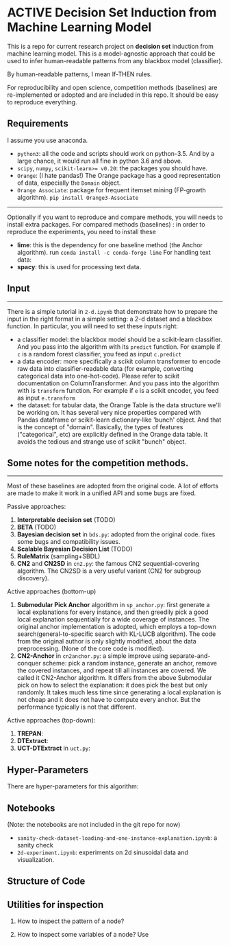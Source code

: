 # ACTIVE Decision Set Induction from Machine Learning Model

This is a repo for current research project on __decision set__ induction from machine learning model.
This is a model-agnostic approach that could be used to infer human-readable patterns from any blackbox model (classifier).

By human-readable patterns, I mean If-THEN rules.

For reproducibility and open science, competition methods (baselines) are re-implemented or adopted and are included in this repo. It should be easy to reproduce everything.

## Requirements
I assume you use anaconda.
* `python3`: all the code and scripts should work on python-3.5. And by a large chance, it would run all fine in python 3.6 and above.
* `scipy`, `numpy`, `scikit-learn>= v0.20`: the packages you should have.
* `Orange`: (I hate pandas!) The Orange package has a good representation of data, especially the `Domain` object.
* `Orange Associate`: package for frequent itemset mining (FP-growth algorithm). `pip install Orange3-Associate`
---
Optionally if you want to reproduce and compare methods, you will needs to install extra packages.
For compared methods (baselines) : in order to reproduce the experiments, you need to install these
* __lime__: this is the dependency for one baseline method (the Anchor algorithm). run `conda install -c conda-forge lime`
For handling text data:
* __spacy__: this is used for processing text data.  

## Input
---
There is a simple tutorial in `2-d.ipynb` that demonstrate how to prepare the input in the right format in a simple setting: a 2-d dataset and a blackbox function.
In particular, you will need to set these inputs right:
* a classifier model: the blackbox model should be a scikit-learn classifier. And you pass into the algorithm with its `predict` function. For example if `c` is a random forest classifier, you feed as input `c.predict`
* a data encoder: more specifically a scikit column transformer to encode raw data into classifier-readable data (for example, converting categorical data into one-hot-code). Please refer to scikit documentation on ColumnTransformer. And you pass into the algorithm with is `transform` function. For example if `e` is a scikit encoder, you feed as input `e.transform`
* the dataset: for tabular data, the Orange Table is the data structure we'll be working on. It has several very nice properties compared with Pandas dataframe or scikit-learn dictionary-like 'bunch' object. And that is the concept of "domain". Basically, the types of features ("categorical", etc) are explicitly defined in the Orange data table. It avoids the tedious and strange use of scikit "bunch" object.

## Some notes for the competition methods.
---
Most of these baselines are adopted from the original code. A lot of efforts are made to make it work in a unified API and some bugs are fixed.

Passive approaches:

1. __Interpretable decision set__ (TODO)
2. __BETA__ (TODO)
3. __Bayesian decision set__ in `bds.py`: adopted from the original code. fixes some bugs and compatibility issues.
4. __Scalable Bayesian Decision List__ (TODO)
5. __RuleMatrix__ (sampling+SBDL)
6. __CN2__ and __CN2SD__ in `cn2.py`: the famous CN2 sequential-covering algorithm. The CN2SD is a very useful variant (CN2 for subgroup discovery).

Active approaches (bottom-up)
1. __Submodular Pick Anchor__ algorithm in `sp_anchor.py`: first generate a local explanations for every instance, and then greedily pick a good local explanation sequentially for a wide coverage of instances. The original anchor implementation is adopted, which employs a top-down search(general-to-specific search with KL-LUCB algorithm). The code from the original author is only slightly modified, about the data preprocessing. (None of the core code is modified).
1. __CN2-Anchor__ in `cn2anchor.py`: a simple improve using separate-and-conquer scheme: pick a random instance, generate an anchor, remove the covered instances, and repeat till all instances are covered. We called it CN2-Anchor algorithm. It differs from the above Submodular pick on how to select the explanation: it does pick the best but only randomly. It takes much less time since generating a local explanation is not cheap and it does not have to compute every anchor. But the performance typically is not that different.

Active approaches (top-down):
1. __TREPAN__:
2. __DTExtract__:
3. __UCT-DTExtract__ in `uct.py`:

## Hyper-Parameters

There are hyper-parameters for this algorithm:

## Notebooks

(Note: the notebooks are not included in the git repo for now)
* `sanity-check-dataset-loading-and-one-instance-explanation.ipynb`: a sanity check
* `2d-experiment.ipynb`: experiments on 2d sinusoidal data and visualization.


## Structure of Code


## Utilities for inspection

1. How to inspect the pattern of a node?

2. How to inspect some variables of a node? Use
